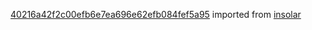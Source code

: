 [40216a42f2c00efb6e7ea696e62efb084fef5a95](https://github.com/insolar/insolar/commit/40216a42f2c00efb6e7ea696e62efb084fef5a95) imported from [insolar](https://github.com/insolar/insolar)
